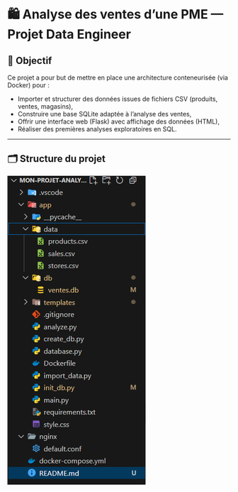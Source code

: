 # 🛍️ Analyse des ventes d’une PME — Projet Data Engineer

## 🎯 Objectif

Ce projet a pour but de mettre en place une architecture conteneurisée (via Docker) pour :
- Importer et structurer des données issues de fichiers CSV (produits, ventes, magasins),
- Construire une base SQLite adaptée à l’analyse des ventes,
- Offrir une interface web (Flask) avec affichage des données (HTML),
- Réaliser des premières analyses exploratoires en SQL.

---

## 🗂️ Structure du projet
![alt text](image-1.png)